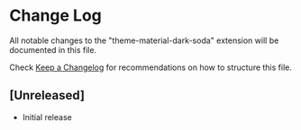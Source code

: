 # Change Log
All notable changes to the "theme-material-dark-soda" extension will be documented in this file.

Check [Keep a Changelog](http://keepachangelog.com/) for recommendations on how to structure this file.

## [Unreleased]
- Initial release
